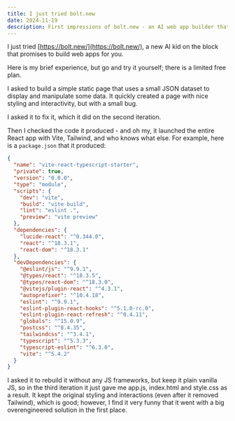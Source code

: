```yaml
---
title: I just tried bolt.new
date: 2024-11-19
description: First impressions of bolt.new - an AI web app builder that works well but tends to over-engineer simple solutions with unnecessary React/Vite complexity.
---
```


I just tried [https://bolt.new/](https://bolt.new/), a new AI kid on the block that promises to build web apps for you.

Here is my brief experience, but go and try it yourself; there is a limited free plan.

I asked to build a simple static page that uses a small JSON dataset to display and manipulate some data.
It quickly created a page with nice styling and interactivity, but with a small bug.

I asked it to fix it, which it did on the second iteration.

Then I checked the code it produced - and oh my, it launched the entire React app with Vite, Tailwind, and who knows what else.
For example, here is a `package.json` that it produced:

```json
{
  "name": "vite-react-typescript-starter",
  "private": true,
  "version": "0.0.0",
  "type": "module",
  "scripts": {
    "dev": "vite",
    "build": "vite build",
    "lint": "eslint .",
    "preview": "vite preview"
  },
  "dependencies": {
    "lucide-react": "^0.344.0",
    "react": "^18.3.1",
    "react-dom": "^18.3.1"
  },
  "devDependencies": {
    "@eslint/js": "^9.9.1",
    "@types/react": "^18.3.5",
    "@types/react-dom": "^18.3.0",
    "@vitejs/plugin-react": "^4.3.1",
    "autoprefixer": "^10.4.18",
    "eslint": "^9.9.1",
    "eslint-plugin-react-hooks": "^5.1.0-rc.0",
    "eslint-plugin-react-refresh": "^0.4.11",
    "globals": "^15.0.9",
    "postcss": "^8.4.35",
    "tailwindcss": "^3.4.1",
    "typescript": "^5.3.3",
    "typescript-eslint": "^6.3.0",
    "vite": "^5.4.2"
  }
}
```

I asked it to rebuild it without any JS frameworks, but keep it plain vanilla JS, so in the third iteration it just gave me app.js, index.html and style.css as a result.
It kept the original styling and interactions (even after it removed Tailwind), which is good; however, I find it very funny that it went with a big overengineered solution in the first place.
